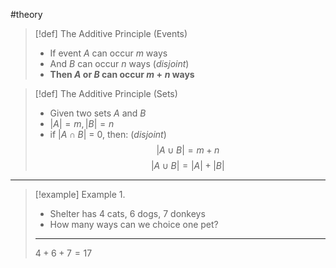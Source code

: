 #theory

>[!def] The Additive Principle (Events)
>- If event $A$ can occur $m$ ways
>- And $B$ can occur $n$ ways (*disjoint*)
>- **Then $A$ or $B$ can occur $m+n$ ways**

>[!def] The Additive Principle (Sets)
>- Given two sets $A$ and $B$
>- $|A| = m, |B| = n$
>- if $|A \cap B|$ = 0, then: (*disjoint*)
>$$|A\cup B| = m + n$$
>$$|A \cup B| = |A| + |B|$$


___
>[!example] Example 1.
>- Shelter has 4 cats, 6 dogs, 7 donkeys
>- How many ways can we choice one pet?
>___
>$4+6+7 = 17$
